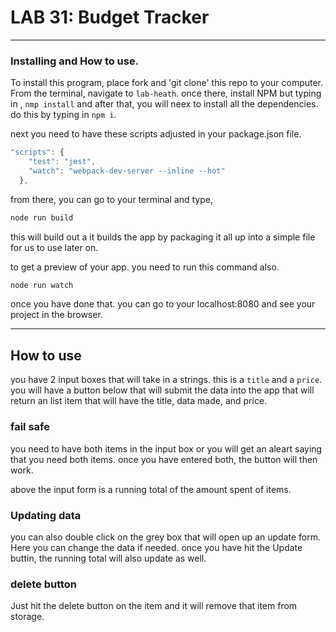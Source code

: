 # LAB 31: Budget Tracker

---
### Installing and How to use.

To install this program, place fork and 'git clone' this repo to your computer. From the terminal, navigate to  `lab-heath`. once there, install NPM but typing in , `nmp install` and after that, you will neex to install all the dependencies. do this by typing in `npm i`. 

next you need to have these scripts adjusted in your package.json file.

```javascript
"scripts": {
    "test": "jest",
    "watch": "webpack-dev-server --inline --hot"
  },
  ```

from there, you can go to your terminal and type, 

```javascript
node run build
```
this will build out a it builds the app by packaging it all up into a simple file for us to use later on.

to get a preview of your app. you need to run this command also.

```javascript
node run watch
```
once you have done that. you can go to your localhost:8080 and see your project in the browser.

---
## How to use

you have 2 input boxes that will take in a strings. this is a `title` and a `price`. you will have a button below that will submit the data into the app that will return an list item that will have the title, data made, and price.

### fail safe
you need to have both items in the input box or you will get an aleart saying that you need both items. once you have entered both, the button will then work.

above the input form is a running total of the amount spent of items.

### Updating data
you can also double click on the grey box that will open up an update form. Here you can change the data if needed. once you have hit the Update buttin, the running total will also update as well. 

### delete button
Just hit the delete button on the item and it will remove that item from storage.